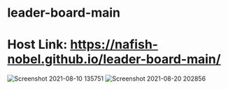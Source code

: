 ﻿# leader-board-main
# Host Link: https://nafish-nobel.github.io/leader-board-main/
![Screenshot 2021-08-10 135751](https://user-images.githubusercontent.com/86622356/128830290-ea80fd12-8594-425b-b865-c2e631a8849e.png)
![Screenshot 2021-08-20 202856](https://user-images.githubusercontent.com/86622356/130248879-0f171b10-f481-413a-ac53-cb7aa4e340d1.png)

